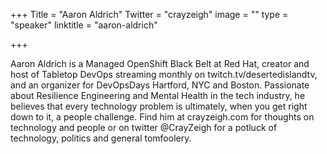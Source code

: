 +++
Title = "Aaron Aldrich"
Twitter = "crayzeigh"
image = ""
type = "speaker"
linktitle = "aaron-aldrich"

+++

Aaron Aldrich is a Managed OpenShift Black Belt at Red Hat, creator and host of Tabletop DevOps streaming monthly on twitch.tv/desertedislandtv, and an organizer for DevOpsDays Hartford, NYC and Boston. Passionate about Resilience Engineering and Mental Health in the tech industry, he believes that every technology problem is ultimately, when you get right down to it, a people challenge. Find him at crayzeigh.com for thoughts on technology and people or on twitter @CrayZeigh for a potluck of technology, politics and general tomfoolery.
